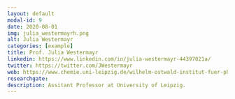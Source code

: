 ```yaml
---
layout: default
modal-id: 9
date: 2020-08-01
img: julia_westermayrh.png
alt: Julia Westermayr
categories: [example]
title: Prof. Julia Westermayr
linkedin: https://www.linkedin.com/in/julia-westermayr-44397021a/
twitter: https://twitter.com/JWestermayr
web: https://www.chemie.uni-leipzig.de/wilhelm-ostwald-institut-fuer-physikalische-und-theoretische-chemie/juniorprofessur-westermayr
researchgate: 
description: Assitant Professor at University of Leipzig.
---
```

